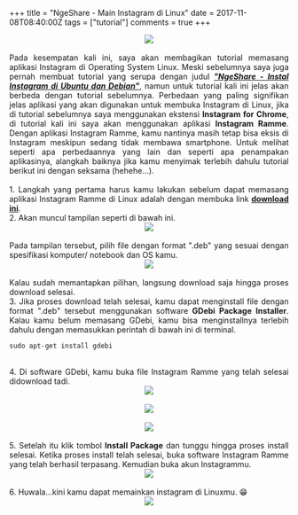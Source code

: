 +++
title = "NgeShare - Main Instagram di Linux"
date = 2017-11-08T08:40:00Z
tags = ["tutorial"]
comments = true
+++

<center><img border="0" data-original-height="750" data-original-width="1500" src="https://4.bp.blogspot.com/-cBI9nCCrkVE/WgJgDAyXEkI/AAAAAAAARM4/VTt4WvKCHW0KESHfNUbuyhRwTboduWvSgCLcBGAs/s1600/instagram.jpg" /></center><br />
<div style="text-align: justify;">Pada kesempatan kali ini, saya akan membagikan tutorial memasang aplikasi Instagram di Operating System Linux. Meski sebelumnya saya juga pernah membuat tutorial yang serupa dengan judul <i><b><a href="http://suryapersonal.blogspot.co.id/2012/08/ngeshare-instal-instagram-di-ubuntu-dan.html" target="_blank">"NgeShare - Instal Instagram di Ubuntu dan Debian"</a></b></i>, namun untuk tutorial kali ini jelas akan berbeda dengan tutorial sebelumnya. Perbedaan yang paling signifikan jelas aplikasi yang akan digunakan untuk membuka Instagram di Linux, jika di tutorial sebelumnya saya menggunakan ekstensi <b>Instagram for Chrome</b>, di tutorial kali ini saya akan menggunakan aplikasi <b>Instagram Ramme</b>. Dengan aplikasi Instagram Ramme, kamu nantinya masih tetap bisa eksis di Instagram meskipun sedang tidak membawa smartphone. Untuk melihat seperti apa perbedaannya yang lain dan seperti apa penampakan aplikasinya, alangkah baiknya jika kamu menyimak terlebih dahulu tutorial berikut ini dengan seksama (hehehe...).<br /><br />
1. Langkah yang pertama harus kamu lakukan sebelum dapat memasang aplikasi Instagram Ramme di Linux adalah dengan membuka link <b><a href="https://github.com/terkelg/ramme/releases" target="_blank">download ini</a></b>.<br />
2. Akan muncul tampilan seperti di bawah ini.<br />
<center><img border="0" data-original-height="744" data-original-width="1366" src="https://4.bp.blogspot.com/-xc4guLW7LtY/WgJbkwF2OTI/AAAAAAAARMA/HJ2zZChrdJEuSpfbsRa5wvlQB6gvgtv5ACLcBGAs/s1600/Screenshot%2Bfrom%2B2017-11-08%2B07-03-08.png" /></center><br />
Pada tampilan tersebut, pilih file dengan format ".deb" yang sesuai dengan spesifikasi komputer/ notebook dan OS kamu.<br />
<center><img border="0" data-original-height="80" data-original-width="760" src="https://4.bp.blogspot.com/--QEGBNyn0tA/WgJZm1Lav5I/AAAAAAAARL0/C3w5y4KzEcQtLHmoN_LOxsUNFi_X-717wCLcBGAs/s1600/Screenshot%2Bfrom%2B2017-11-08%2B08-09-38.png" /></center><br />
Kalau sudah memantapkan pilihan, langsung download saja hingga proses download selesai.<br />
3. Jika proses download telah selesai, kamu dapat menginstall file dengan format ".deb" tersebut menggunakan software<b> GDebi Package Installer</b>. Kalau kamu belum memasang GDebi, kamu bisa menginstallnya terlebih dahulu dengan memasukkan perintah di bawah ini di terminal.<br />
<pre><code>sudo apt-get install gdebi</code></pre><br />
4. Di software GDebi, kamu buka file Instagram Ramme yang telah selesai didownload tadi.<br />
<center><img border="0" data-original-height="429" data-original-width="552" src="https://1.bp.blogspot.com/-WPQa4-WPuzE/WgJdESGwldI/AAAAAAAARMM/AcYJ2P7RhNkyRur22lgPhFLbqNqe7fHvACLcBGAs/s1600/Screenshot%2Bfrom%2B2017-11-08%2B07-06-04.png" /></center><br />
<center><img border="0" data-original-height="425" data-original-width="550" src="https://3.bp.blogspot.com/-L_z7OO2nwd4/WgJdPIt7ebI/AAAAAAAARMQ/FpBjmS21miUCScwwz4XtyBi_pBbTvNPKgCLcBGAs/s1600/Screenshot%2Bfrom%2B2017-11-08%2B07-06-35.png" /></center><br />
<center><img border="0" data-original-height="429" data-original-width="552" src="https://2.bp.blogspot.com/-bEvGI2dTq9c/WgJdwz3Z2SI/AAAAAAAARMY/0oIc6iqUe4EuilWmZZNMgi1t4J_vasUSQCLcBGAs/s1600/Screenshot%2Bfrom%2B2017-11-08%2B07-08-28.png" /></center><br />
5. Setelah itu klik tombol <b>Install Package</b> dan tunggu hingga proses install selesai. Ketika proses install telah selesai, buka software Instagram Ramme yang telah berhasil terpasang. Kemudian buka akun Instagrammu.<br />
<center><img border="0" data-original-height="729" data-original-width="462" src="https://3.bp.blogspot.com/-A1l6MBTdjOU/WgJfMkU3y2I/AAAAAAAARMs/xD0CI-yHoVYXkKYII54YfHnYR5_Cs-PZgCLcBGAs/s1600/Screenshot%2Bfrom%2B2017-11-08%2B07-12-32.png" /></center><br />
6. Huwala...kini kamu dapat memainkan instagram di Linuxmu. 😁<br />
<center><img border="0" data-original-height="729" data-original-width="462" src="https://3.bp.blogspot.com/-0f-RDZ7vUMI/WgJeqDIw8xI/AAAAAAAARMk/sokJceGKxdQ6_ORL3MsW__Jt3_pMu_PkQCLcBGAs/s1600/Screenshot%2Bfrom%2B2017-11-08%2B07-15-48.png" /></center></div>
